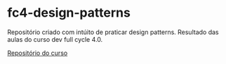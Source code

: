 # fc4-design-patterns

Repositório criado com intúito de praticar design patterns. Resultado das aulas do curso dev full cycle 4.0.

[Repositório do curso](https://github.com/devfullcycle/fc-designpatterns)
